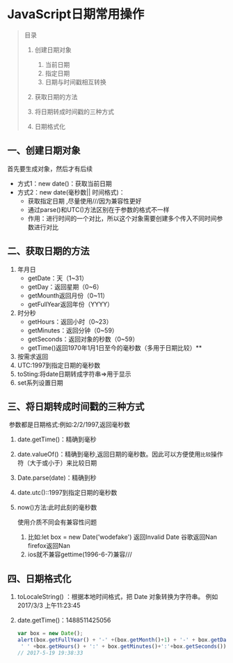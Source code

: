 # JavaScript日期常用操作

> 目录
>
> 1. 创建日期对象
>
>    1. 当前日期
>    2. 指定日期
>    3. 日期与时间戳相互转换
>
> 2. 获取日期的方法
>
> 3. 将日期转成时间戳的三种方式
>
> 4. 日期格式化
>
>    

## 一、创建日期对象

首先要生成对象，然后才有后续

* 方式1：new date()：获取当前日期
* 方式2：new date(毫秒数|| 时间格式)：
  * 获取指定日期 ,尽量使用///因为兼容性更好
  * 通过parse()和UTC()方法区别在于参数的格式不一样
  * 作用：进行时间的一个对比，所以这个对象需要创建多个传入不同时间参数进行对比

## 二、获取日期的方法

1. 年月日
   * getDate：天（1~31）
   * getDay：返回星期（0~6）
   * getMounth返回月份（0~11）
   * getFullYear返回年份（YYYY）
2. 时分秒
   * getHours：返回小时（0~23）
   * getMinutes：返回分钟（0~59）
   * getSeconds：返回对象的秒数（0~59）
   * getTime()返回1970年1月1日至今的毫秒数（多用于日期比较）**
3.  按需求返回
   1. UTC:1997到指定日期的毫秒数
   2. toSting:将date日期转成字符串=>用于显示
4. set系列设置日期

## 三、将日期转成时间戳的三种方式

​	参数都是日期格式:例如:2/2/1997,返回毫秒数

1. date.getTime()：精确到毫秒

2. date.valueOf()：精确到毫秒,返回日期的毫秒数。因此可以方便使用`比较`操作符（大于或小于）来比较日期

3. Date.parse(date)：精确到秒

4. date.utc()::1997到指定日期的毫秒数

5. now()方法:此时此刻的毫秒数

   使用介质不同会有兼容性问题

   1. 比如:let box = new Date('wodefake') 返回Invalid Date 谷歌返回Nan firefox返回Nan
   2. ios就不兼容gettime(1996-6-7)兼容///

## 四、日期格式化

1. toLocaleString() ：根据本地时间格式，把 Date 对象转换为字符串。 例如 2017/3/3 上午11:23:45

2. date.getTime()：1488511425056

   ```javascript
   var box = new Date();
   alert(box.getFullYear() + '-' +(box.getMonth()+1) + '-' + box.getDate() +
    ' ' +box.getHours() + ':' + box.getMinutes()+':'+box.getSeconds()); 
   // 2017-5-19 19:38:33
   ```

   